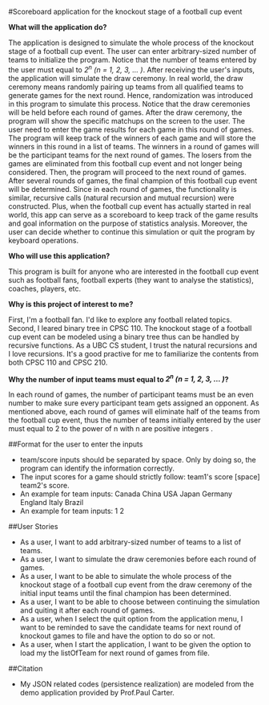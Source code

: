 #Scoreboard application for the knockout stage of a football cup event

**What will the application do?**

The application is designed to simulate the whole process of the knockout stage of a football cup event. The user can enter
arbitrary-sized number of teams to initialize the program. Notice that the number of teams entered by the user must 
equal to *2<sup>n</sup> (n = 1, 2, 3, ... )*. After receiving the user's inputs, the application will simulate the draw 
ceremony. In real world, the draw ceremony means randomly pairing up teams from all qualified teams to generate games 
for the next round. Hence, randomization was introduced in this program to simulate this process. Notice that the draw
ceremonies will be held before each round of games. After the draw ceremony, the program will show the specific 
matchups on the screen to the user. The user need to enter the game results for each game in this round of games. The 
program will keep track of the winners of each game and will store the winners in this round in a list of teams. The winners in a
round of games will be the participant teams for the next round of games. The losers from the games are eliminated from 
this football cup event and not longer being considered. Then, the program will proceed to the next round of games. After 
several rounds of games, the final champion of this football cup event will be determined. Since in each round of games, the 
functionality is similar, recursive calls (natural recursion and mutual recursion) were constructed. Plus, when the
football cup event has actually started in real world, this app can serve as a scoreboard to keep track of the game results
and goal information on the purpose of statistics analysis. Moreover, the user can decide whether to continue this
simulation or quit the program by keyboard operations.

**Who will use this application?**

This program is built for anyone who are interested in the football cup event such as football fans, football experts 
(they want to analyse the statistics), coaches, players, etc.

**Why is this project of interest to me?**

First, I'm a football fan. I'd like to explore any football related topics. Second, I leared
binary tree in CPSC 110. The knockout stage of a football cup event can be modeled using a binary tree thus can be 
handled by recursive functions. As a UBC CS student, I trust the natural recursions and I love recursions. It's a good 
practive for me to familiarize the contents from both CPSC 110 and CPSC 210.

**Why the number of input teams must equal to *2<sup>n</sup> (n = 1, 2, 3, ... )*?**

In each round of games, the number of participant teams must be an even number to make sure every participant team gets
assigned an opponent. As mentioned above, each round of games will eliminate half of the teams from the football 
cup event, thus the number of teams initially entered by the user must equal to 2 to the power of n with n are positive 
integers .

##Format for the user to enter the inputs
- team/score inputs should be separated by space. Only by doing so, the program can identify the information correctly.
- The input scores for a game should strictly follow: team1's score [space] team2's score.
- An example for team inputs: Canada China USA Japan Germany England Italy Brazil
- An example for team inputs: 1 2

##User Stories
- As a user, I want to add arbitrary-sized number of teams to a list of teams.
- As a user, I want to simulate the draw ceremonies before each round of games.
- As a user, I want to be able to simulate the whole process of the knockout stage of a football cup event from the
draw ceremony of the initial input teams until the final champion has been determined.
- As a user, I want to be able to choose between continuing the simulation and quiting it after each round of games.
- As a user, when I select the quit option from the application menu, I want to be reminded to save the candidate teams for next round of knockout games to file and have the option to do so or not.
- As a user, when I start the application, I want to be given the option to load my the listOfTeam for next round of
games from file.

##Citation
- My JSON related codes (persistence realization) are modeled from the demo application provided by Prof.Paul Carter.